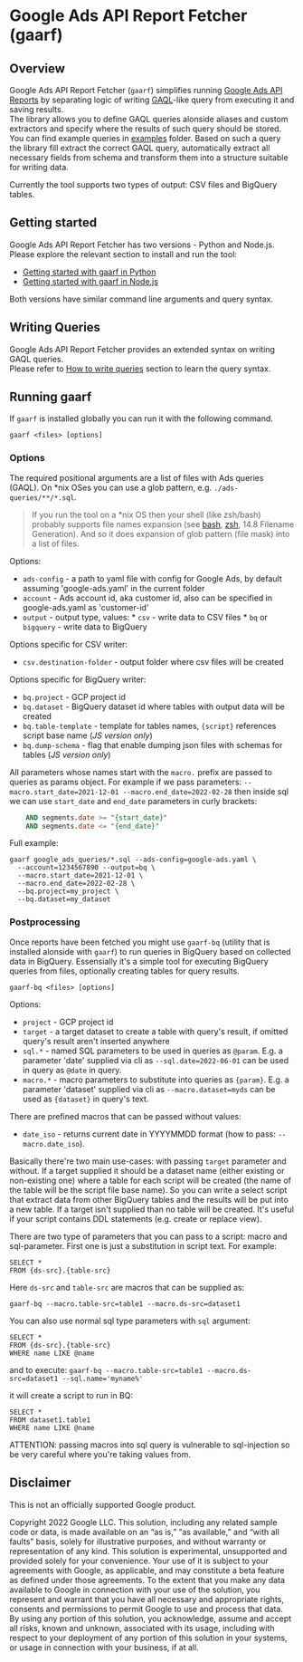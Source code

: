 # Google Ads API Report Fetcher (gaarf)

## Overview

Google Ads API Report Fetcher (`gaarf`) simplifies running [Google Ads API Reports](https://developers.google.com/google-ads/api/fields/v9/overview)
by separating logic of writing [GAQL](https://developers.google.com/google-ads/api/docs/query/overview)-like query from executing it and saving results.\
The library allows you to define GAQL queries alonside aliases and custom extractors and specify where the results of such query should be stored.
You can find example queries in [examples](examples) folder.
Based on such a query the library fill extract the correct GAQL query, automatically extract all necessary fields from schema
and transform them into a structure suitable for writing data.

Currently the tool supports two types of output: CSV files and BigQuery tables.


## Getting started

Google Ads API Report Fetcher has two versions - Python and Node.js.
Please explore the relevant section to install and run the tool:

* [Getting started with gaarf in Python](py/README.md)
* [Getting started with gaarf in Node.js](js/README.md)

Both versions have similar command line arguments and query syntax.


## Writing Queries

Google Ads API Report Fetcher provides an extended syntax on writing GAQL queries.\
Please refer to [How to write queries](docs/how-to-write-queries.md) section to learn the query syntax.


## Running gaarf

If `gaarf` is installed globally you can run it with the following command.

```shell
gaarf <files> [options]
```

### Options
The required positional arguments are a list of files with Ads queries (GAQL).
On *nix OSes you can use a glob pattern, e.g. `./ads-queries/**/*.sql`.

> If you run the tool on a *nix OS then your shell (like zsh/bash) probably
> supports file names expansion (see [bash](https://www.gnu.org/software/bash/manual/html_node/Filename-Expansion.html),
> [zsh](https://zsh.sourceforge.io/Doc/Release/Expansion.html), 14.8 Filename Generation).
> And so it does expansion of glob pattern (file mask) into a list of files.

Options:
* `ads-config` - a path to yaml file with config for Google Ads,
               by default assuming 'google-ads.yaml' in the current folder
* `account` - Ads account id, aka customer id, also can be specified in google-ads.yaml as 'customer-id'
* `output` - output type,
           values:
           * `csv` - write data to CSV files
           * `bq` or `bigquery` - write data to BigQuery

Options specific for CSV writer:
* `csv.destination-folder` - output folder where csv files will be created

Options specific for BigQuery writer:
* `bq.project` - GCP project id
* `bq.dataset` - BigQuery dataset id where tables with output data will be created
* `bq.table-template`  - template for tables names, `{script}` references script base name (*JS version only*)
* `bq.dump-schema` - flag that enable dumping json files with schemas for tables (*JS version only*)

All parameters whose names start with the `macro.` prefix are passed to queries as params object.
For example if we pass parameters: `--macro.start_date=2021-12-01 --macro.end_date=2022-02-28`
then inside sql we can use `start_date` and `end_date` parameters in curly brackets:
```sql
    AND segments.date >= "{start_date}"
    AND segments.date <= "{end_date}"
```

Full example:
```
gaarf google_ads_queries/*.sql --ads-config=google-ads.yaml \
  --account=1234567890 --output=bq \
  --macro.start_date=2021-12-01 \
  --macro.end_date=2022-02-28 \
  --bq.project=my_project \
  --bq.dataset=my_dataset
```

### Postprocessing

Once reports have been fetched you might use `gaarf-bq` (utility that is installed alonside with `gaarf`) to run queries in BigQuery based on collected data in BigQuery.
Essensially it's a simple tool for executing BigQuery queries from files, optionally creating tables for query results.


```shell
gaarf-bq <files> [options]
```

Options:
* `project` - GCP project id
* `target` - a target dataset to create a table with query's result, if omitted query's result aren't inserted anywhere
* `sql.*` - named SQL parameters to be used in queries as `@param`. E.g. a parameter 'date' supplied via cli as `--sql.date=2022-06-01` can be used in query as `@date` in query.
* `macro.*` - macro parameters to substitute into queries as `{param}`. E.g. a parameter 'dataset' supplied via cli as `--macro.dataset=myds` can be used as `{dataset}` in query's text.

There are prefined macros that can be passed without values:
* `date_iso` - returns current date in YYYYMMDD format (how to pass: `--macro.date_iso`).

Basically there're two main use-cases: with passing `target` parameter and without. If a target supplied it should be
a dataset name (either existing or non-existing one) where a table for each script will be created (the name of the table will be the script file base name).
So you can write a select script that extract data from other BigQuery tables and the results will be put into a new table.
If a target isn't supplied than no table will be created. It's useful if your script contains DDL statements (e.g. create or replace view).

There are two type of parameters that you can pass to a script: macro and sql-parameter. First one is just a substitution in script text.
For example:
```
SELECT *
FROM {ds-src}.{table-src}
```
Here `ds-src` and `table-src` are macros that can be supplied as:
```
gaarf-bq --macro.table-src=table1 --macro.ds-src=dataset1
```

You can also use normal sql type parameters with `sql` argument:
```
SELECT *
FROM {ds-src}.{table-src}
WHERE name LIKE @name
```
and to execute:
`gaarf-bq --macro.table-src=table1 --macro.ds-src=dataset1 --sql.name='myname%'`

it will create a script to run in BQ:
```
SELECT *
FROM dataset1.table1
WHERE name LIKE @name
```

ATTENTION: passing macros into sql query is vulnerable to sql-injection so be very careful where you're taking values from.

## Disclaimer
This is not an officially supported Google product.

Copyright 2022 Google LLC. This solution, including any related sample code or data, is made available on an “as is,” “as available,” and “with all faults” basis, solely for illustrative purposes, and without warranty or representation of any kind. This solution is experimental, unsupported and provided solely for your convenience. Your use of it is subject to your agreements with Google, as applicable, and may constitute a beta feature as defined under those agreements. To the extent that you make any data available to Google in connection with your use of the solution, you represent and warrant that you have all necessary and appropriate rights, consents and permissions to permit Google to use and process that data. By using any portion of this solution, you acknowledge, assume and accept all risks, known and unknown, associated with its usage, including with respect to your deployment of any portion of this solution in your systems, or usage in connection with your business, if at all.

